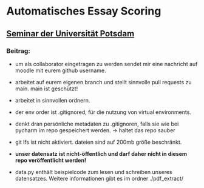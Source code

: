 # Automatisches Essay Scoring
## [Seminar der Universität Potsdam](https://moodle2.uni-potsdam.de/course/view.php?id=39603)

### Beitrag:
- um als collaborator eingetragen zu werden sendet mir eine nachricht auf moodle mit eurem github username.

- arbeitet auf eurem eigenen branch und stellt sinnvolle pull requests zu main. main ist geschützt!

- arbeitet in sinnvollen ordnern.

- der env order ist .gitignored, für die nutzung von virtual environments.

- denkt dran persönliche metadaten zu .gitignoren, falls sie wie bei pycharm im repo gespeichert werden.
  -> haltet das repo sauber

- git lfs ist nicht aktiviert. dateien sind auf 200mb größe beschränkt.

- **unser datensatz ist nicht-öffentlich und darf daher nicht in diesem repo veröffentlicht werden!**

- data.py enthält beispielcode zum lesen und schreiben unseres datensatzes. Weitere informationen gibt es im ordner ./pdf_extract/

  
